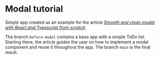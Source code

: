 # Modal tutorial

Simple app created as an example for the article *[Smooth and clean modal with React and Typescript from scratch]()*.

The branch `before-modal` contains a base app with a simple ToDo list. Starting there, the article guides the user on how to implement a modal component and reuse it throughout the app. The branch `main` is the final result.